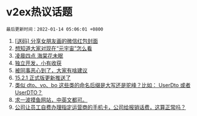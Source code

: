 # v2ex热议话题

`最后更新时间：2022-01-14 05:06:01 +0800`

1. [[送码] 分享女朋友画的微信红包封面](https://www.v2ex.com/t/828046)
1. [想知道大家对现在“元宇宙”怎么看](https://www.v2ex.com/t/827970)
1. [凌晨四点 海棠花未眠](https://www.v2ex.com/t/827935)
1. [独立开发，小有收获](https://www.v2ex.com/t/827946)
1. [被同事恶心到了，大家有啥建议](https://www.v2ex.com/t/828054)
1. [15.2.1 正式版更新推送了](https://www.v2ex.com/t/827955)
1. [类似 dto、vo、bo 这些类的命名后缀是大写还是驼峰？比如： UserDto 或者 UserDTO？](https://www.v2ex.com/t/827939)
1. [求一波摸鱼网站，中英文都可。](https://www.v2ex.com/t/827938)
1. [公司让员工自费办理指定运营商的手机卡，公司给报销话费，这算正常吗？](https://www.v2ex.com/t/827967)

